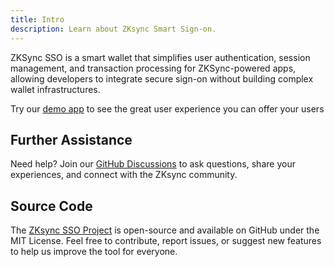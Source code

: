 ```yaml
---
title: Intro
description: Learn about ZKsync Smart Sign-on.
---
```


ZKSync SSO is a smart wallet that simplifies user authentication, session management, and transaction processing for ZKSync-powered apps, allowing developers to integrate secure sign-on without building complex wallet infrastructures.

Try our [demo app](https://nftquest-test.zksync.dev) to see the great user experience you can offer your users

## Further Assistance

Need help? Join our [GitHub Discussions](%%zk_git_repo_zksync-developers%%/discussions/)
to ask questions, share your experiences, and connect with the ZKsync community.

## Source Code

The [ZKsync SSO Project](https://github.com/matter-labs/zksync-account-sdk)
is open-source and available on GitHub under the MIT License.
Feel free to contribute, report issues, or suggest new features to help us improve the tool for everyone.